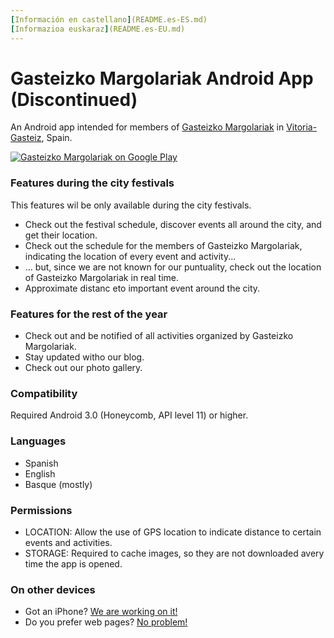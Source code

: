 ```yaml
---
[Información en castellano](README.es-ES.md) 
[Informazioa euskaraz](README.es-EU.md)
---
```



# Gasteizko Margolariak Android App (Discontinued) #

An Android app intended for members of [Gasteizko Margolariak](https://margolariak.com/) in [Vitoria-Gasteiz](http://www.vitoria-gasteiz.org/), Spain.

[![Gasteizko Margolariak on Google Play](https://margolariak.com/img/app/android.gif)](https://play.google.com/store/apps/details?id=com.ivalentin.margolariak)

### Features during the city festivals ###

This features wil be only available during the city festivals.

* Check out the festival schedule, discover events all around the city, and get their location.
* Check out the schedule for the members of Gasteizko Margolariak, indicating the location of every event and activity...
* ... but, since we are not known for our puntuality, check out the location of Gasteizko Margolariak in real time.
* Approximate distanc eto important event around the city.


### Features for the rest of the year ###

* Check out and be notified of all activities organized by Gasteizko Margolariak.
* Stay updated witho our blog.
* Check out our photo gallery.


### Compatibility ###

Required Android 3.0 (Honeycomb, API level 11) or higher.


### Languages ###

* Spanish
* English
* Basque (mostly)


### Permissions ###

* LOCATION: Allow the use of GPS location to indicate distance to certain events and activities.
* STORAGE: Required to  cache images, so they are not downloaded avery time the app is opened.


### On other devices ###

* Got an iPhone? [We are working on it!](https://github.com/GasteizkoMargolariak/GasteizkoMargolariakIOSApp) 
* Do you prefer web pages? [No problem!](https://github.com/GasteizkoMargolariak/GasteizkoMargolariakWeb)

